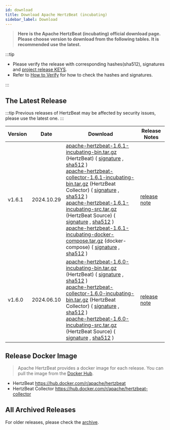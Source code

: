 ```yaml
---
id: download
title: Download Apache HertzBeat (incubating)
sidebar_label: Download
---
```


> **Here is the Apache HertzBeat (incubating) official download page.**
> **Please choose version to download from the following tables. It is recommended use the latest.**

:::tip

- Please verify the release with corresponding hashes(sha512), signatures and [project release KEYS](https://downloads.apache.org/incubator/hertzbeat/KEYS).
- Refer to [How to Verify](https://www.apache.org/dyn/closer.cgi#verify) for how to check the hashes and signatures.

:::

## The Latest Release

:::tip
Previous releases of HertzBeat may be affected by security issues, please use the latest one.
:::

| Version | Date       | Download                                                                                                                                                                                                                                                                                                                                                                                                                                                                                                                                                                                                                                                                                                                                                                                                                                                                                                                                                                                                                                                                                                                                                                                                                                                                                                                                                                                                                                                                                                                                                                                                                                                                                                                                                                                                                                             | Release Notes                                                                                   |
|---------|------------|------------------------------------------------------------------------------------------------------------------------------------------------------------------------------------------------------------------------------------------------------------------------------------------------------------------------------------------------------------------------------------------------------------------------------------------------------------------------------------------------------------------------------------------------------------------------------------------------------------------------------------------------------------------------------------------------------------------------------------------------------------------------------------------------------------------------------------------------------------------------------------------------------------------------------------------------------------------------------------------------------------------------------------------------------------------------------------------------------------------------------------------------------------------------------------------------------------------------------------------------------------------------------------------------------------------------------------------------------------------------------------------------------------------------------------------------------------------------------------------------------------------------------------------------------------------------------------------------------------------------------------------------------------------------------------------------------------------------------------------------------------------------------------------------------------------------------------------------------|-------------------------------------------------------------------------------------------------|
| v1.6.1  | 2024.10.29 | [apache-hertzbeat-1.6.1-incubating-bin.tar.gz](https://dist.apache.org/repos/dist/release/incubator/hertzbeat/1.6.1/apache-hertzbeat-1.6.1-incubating-bin.tar.gz) (HertzBeat) ( [signature](https://downloads.apache.org/incubator/hertzbeat/1.6.1/apache-hertzbeat-1.6.1-incubating-bin.tar.gz.asc) , [sha512](https://downloads.apache.org/incubator/hertzbeat/1.6.1/apache-hertzbeat-1.6.1-incubating-bin.tar.gz.sha512) ) <br/> [apache-hertzbeat-collector-1.6.1-incubating-bin.tar.gz](https://downloads.apache.org/incubator/hertzbeat/1.6.1/apache-hertzbeat-collector-1.6.1-incubating-bin.tar.gz) (HertzBeat Collector) ( [signature](https://downloads.apache.org/incubator/hertzbeat/1.6.1/apache-hertzbeat-collector-1.6.1-incubating-bin.tar.gz.asc) , [sha512](https://downloads.apache.org/incubator/hertzbeat/1.6.1/apache-hertzbeat-collector-1.6.1-incubating-bin.tar.gz.sha512) ) <br/> [apache-hertzbeat-1.6.1-incubating-src.tar.gz](https://downloads.apache.org/incubator/hertzbeat/1.6.1/apache-hertzbeat-1.6.1-incubating-src.tar.gz) (HertzBeat Source) ( [signature](https://downloads.apache.org/incubator/hertzbeat/1.6.1/apache-hertzbeat-1.6.1-incubating-src.tar.gz.asc) , [sha512](https://downloads.apache.org/incubator/hertzbeat/1.6.1/apache-hertzbeat-1.6.1-incubating-src.tar.gz.sha512) )  <br/> [apache-hertzbeat-1.6.1-incubating-docker-compose.tar.gz](https://dist.apache.org/repos/dist/release/incubator/hertzbeat/1.6.1/apache-hertzbeat-1.6.1-incubating-docker-compose.tar.gz) (docker-compose) ( [signature](https://dist.apache.org/repos/dist/release/incubator/hertzbeat/1.6.1/apache-hertzbeat-1.6.1-incubating-docker-compose.tar.gz.asc) , [sha512](https://dist.apache.org/repos/dist/release/incubator/hertzbeat/1.6.1/apache-hertzbeat-1.6.1-incubating-docker-compose.tar.gz.sha512) ) | [release note](https://github.com/apache/hertzbeat/releases/tag/v1.6.1)|
| v1.6.0  | 2024.06.10 | [apache-hertzbeat-1.6.0-incubating-bin.tar.gz](https://downloads.apache.org/incubator/hertzbeat/1.6.0/apache-hertzbeat-1.6.0-incubating-bin.tar.gz) (HertzBeat) ( [signature](https://downloads.apache.org/incubator/hertzbeat/1.6.0/apache-hertzbeat-1.6.0-incubating-bin.tar.gz.asc) , [sha512](https://downloads.apache.org/incubator/hertzbeat/1.6.0/apache-hertzbeat-1.6.0-incubating-bin.tar.gz.sha512) ) <br/> [apache-hertzbeat-collector-1.6.0-incubating-bin.tar.gz](https://downloads.apache.org/incubator/hertzbeat/1.6.0/apache-hertzbeat-collector-1.6.0-incubating-bin.tar.gz) (HertzBeat Collector) ( [signature](https://downloads.apache.org/incubator/hertzbeat/1.6.0/apache-hertzbeat-collector-1.6.0-incubating-bin.tar.gz.asc) , [sha512](https://downloads.apache.org/incubator/hertzbeat/1.6.0/apache-hertzbeat-collector-1.6.0-incubating-bin.tar.gz.sha512) ) <br/> [apache-hertzbeat-1.6.0-incubating-src.tar.gz](https://downloads.apache.org/incubator/hertzbeat/1.6.0/apache-hertzbeat-1.6.0-incubating-src.tar.gz) (HertzBeat Source) ( [signature](https://downloads.apache.org/incubator/hertzbeat/1.6.0/apache-hertzbeat-1.6.0-incubating-src.tar.gz.asc) , [sha512](https://downloads.apache.org/incubator/hertzbeat/1.6.0/apache-hertzbeat-1.6.0-incubating-src.tar.gz.sha512) ) | [release note](https://github.com/apache/hertzbeat/releases/tag/v1.6.0) |

## Release Docker Image

> Apache HertzBeat provides a docker image for each release. You can pull the image from the [Docker Hub](https://hub.docker.com/r/apache/hertzbeat).

- HertzBeat <https://hub.docker.com/r/apache/hertzbeat>
- HertzBeat Collector <https://hub.docker.com/r/apache/hertzbeat-collector>

## All Archived Releases

For older releases, please check the [archive](https://archive.apache.org/dist/incubator/hertzbeat/).
